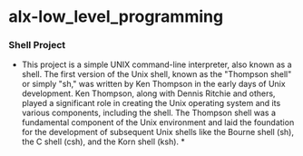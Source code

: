 # alx-low_level_programming
### Shell Project
* This project is a simple UNIX command-line interpreter, also known as a shell. The first version of the Unix shell, known as the "Thompson shell" or simply "sh," was written by Ken Thompson in the early days of Unix development. Ken Thompson, along with Dennis Ritchie and others, played a significant role in creating the Unix operating system and its various components, including the shell. The Thompson shell was a fundamental component of the Unix environment and laid the foundation for the development of subsequent Unix shells like the Bourne shell (sh), the C shell (csh), and the Korn shell (ksh). *

